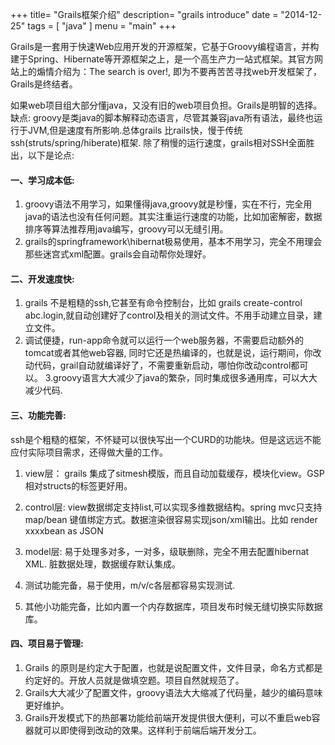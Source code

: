 +++
title= "Grails框架介绍"
description= "grails introduce"
date = "2014-12-25"
tags = [
    "java"
]
menu = "main"
+++

Grails是一套用于快速Web应用开发的开源框架，它基于Groovy编程语言，并构建于Spring、Hibernate等开源框架之上，是一个高生产力一站式框架。其官方网站上的煽情介绍为：The search is over!, 即为不要再苦苦寻找web开发框架了，Grails是终结者。

如果web项目组大部分懂java，又没有旧的web项目负担。Grails是明智的选择。
缺点: groovy是类java的脚本解释动态语言，尽管其兼容java所有语法，最终也运行于JVM,但是速度有所影响.总体grails
比rails快，慢于传统ssh(struts/spring/hiberate)框架.
除了稍慢的运行速度，grails相对SSH全面胜出，以下是论点:

#### 一、学习成本低:
1. groovy语法不用学习，如果懂得java,groovy就是秒懂，实在不行，完全用java的语法也没有任何问题。其实注重运行速度的功能，比如加密解密，数据排序等算法推荐用java编写，groovy可以无缝引用。
2. grails的springframework\hibernat极易使用，基本不用学习，完全不用理会那些迷宫式xml配置。grails会自动帮你处理好。

#### 二、开发速度快:
1. grails 不是粗糙的ssh,它甚至有命令控制台，比如 grails create-control abc.login,就自动创建好了control及相关的测试文件。不用手动建立目录，建立文件。
2. 调试便捷，run-app命令就可以运行一个web服务器，不需要启动额外的tomcat或者其他web容器, 同时它还是热编译的，也就是说，运行期间，你改动代码，grail自动就编译好了，不需要重新启动，哪怕你改动control都可以。
3.groovy语言大大减少了java的繁杂，同时集成很多通用库，可以大大减少代码.

#### 三、功能完善:
ssh是个粗糙的框架，不怀疑可以很快写出一个CURD的功能块。但是这远远不能应付实际项目需求，还得做大量的工作。 
1. view层： grails 集成了sitmesh模版，而且自动加载缓存，模块化view。GSP相对structs的标签更好用。

2. control层: view数据绑定支持list,可以实现多维数据结构。spring mvc只支持map/bean 键值绑定方式。数据渲染很容易实现json/xml输出。比如 render xxxxbean as JSON 

3. model层: 易于处理多对多，一对多，级联删除，完全不用去配置hibernat XML. 脏数据处理，数据缓存默认集成。

4. 测试功能完备，易于使用，m/v/c各层都容易实现测试.

5. 其他小功能完备，比如内置一个内存数据库，项目发布时候无缝切换实际数据库。

#### 四、项目易于管理:
1. Grails 的原则是约定大于配置，也就是说配置文件，文件目录，命名方式都是约定好的。开放人员就是做填空题。项目自然就规范了。
2. Grails大大减少了配置文件，groovy语法大大缩减了代码量，越少的编码意味更好维护。
3. Grails开发模式下的热部署功能给前端开发提供很大便利，可以不重启web容器就可以即使得到改动的效果。这样利于前端后端开发分工。 

